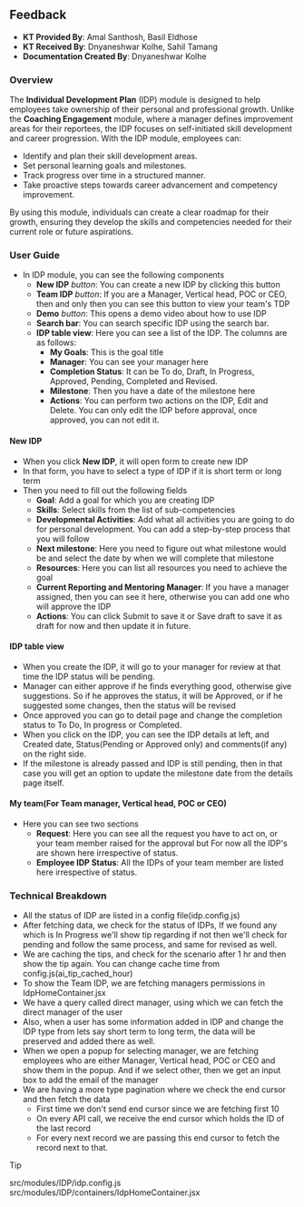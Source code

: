 ## Feedback
+ **KT Provided By**: Amal Santhosh, Basil Eldhose
+ **KT Received By**: Dnyaneshwar Kolhe, Sahil Tamang
+ **Documentation Created By**: Dnyaneshwar Kolhe
### Overview
The **Individual Development Plan** (IDP) module is designed to help employees take ownership of their personal and professional growth. Unlike the **Coaching Engagement** module, where a manager defines improvement areas for their reportees, the IDP focuses on self-initiated skill development and career progression.
With the IDP module, employees can:
- Identify and plan their skill development areas.
- Set personal learning goals and milestones.
- Track progress over time in a structured manner.
- Take proactive steps towards career advancement and competency improvement.

By using this module, individuals can create a clear roadmap for their growth, ensuring they develop the skills and competencies needed for their current role or future aspirations.
### User Guide
- In IDP module, you can see the following components
  - **New IDP** *button*: You can create a new IDP by clicking this button
  - **Team IDP** *button*: If you are a Manager, Vertical head, POC or CEO, then and only then you can see this button to view your team's TDP
  - **Demo** *button*: This opens a demo video about how to use IDP 
  - **Search bar**: You can search specific IDP using the search bar.
  - **IDP table view**: Here you can see a list of the IDP. The columns are as follows:
    - **My Goals**: This is the goal title
    - **Manager**: You can see your manager here
    - **Completion Status**: It can be To do, Draft, In Progress, Approved, Pending, Completed and Revised.
    - **Milestone**: Then you have a date of the milestone here
    - **Actions**: You can perform two actions on the IDP, Edit and Delete. You can only edit the IDP before approval, once approved, you can not edit it.
#### New IDP
- When you click **New IDP**, it will open form to create new IDP
- In that form, you have to select a type of IDP if it is short term or long term
- Then you need to fill out the following fields
  - **Goal**: Add a goal for which you are creating IDP
  - **Skills**: Select skills from the list of sub-competencies
  - **Developmental Activities**: Add what all activities you are going to do for personal development. You can add a step-by-step process that you will follow
  - **Next milestone**: Here you need to figure out what milestone would be and select the date by when we will complete that milestone
  - **Resources**: Here you can list all resources you need  to achieve the goal
  - **Current Reporting and Mentoring Manager**: If you have a manager assigned, then you can see it here, otherwise you can add one who will approve the IDP
  - **Actions**: You can click Submit to save it or Save draft to save it as draft for now and then update it in future.
#### IDP table view
- When you create the IDP, it will go to your manager for review at that time the IDP status will be pending.
- Manager can either approve if he finds everything good, otherwise give suggestions. So if he approves the status, it will be Approved, or if he suggested some changes, then the status will be revised
- Once approved you can go to detail page and change the completion status to To Do, In progress or Completed.
- When you click on the IDP, you can see the IDP details at left, and Created date, Status(Pending or Approved only) and comments(if any) on the right side.
- If the milestone is already passed and IDP is still pending, then in that case you will get an option to update the milestone date from the details page itself.
#### My team(For Team manager, Vertical head, POC or CEO)
- Here you can see two sections
  - **Request**: Here you can see all the request you have to act on, or your team member raised for the approval but For now all the IDP's are shown here irrespective of status.
  - **Employee IDP Status**: All the IDPs of your team member are listed here irrespective of status.
### Technical Breakdown
- All the status of IDP are listed in a config file(idp.config.js)
- After fetching data, we check for the status of IDPs, If we found any which is In Progress  we'll show tip regarding if not then we'll check for pending and follow the same process, and same for revised as well.
- We are caching the tips, and check for the scenario after 1 hr and then show the tip again. You can change cache time from config.js(ai_tip_cached_hour)
- To show the Team IDP, we are fetching managers permissions in IdpHomeContainer.jsx
- We have a query called direct manager, using which we can fetch the direct manager of the user
- Also, when a user has some information added in IDP and change the IDP type from lets say short term to long term, the data will be preserved and added there as well.
- When we open a popup for selecting manager, we are fetching employees who are either Manager, Vertical head, POC or CEO and show them in the popup. And if we select other, then we get an input box to add the email of the manager
- We are having a more type pagination where we check the end cursor and then fetch the data
  - First time we don't send end cursor since we are fetching  first 10
  - On every API call, we receive the end cursor which holds the ID of the last record
  - For every next record we are passing this end cursor to fetch the record next to that.

>[!TIP]
> src/modules/IDP/idp.config.js\
> src/modules/IDP/containers/IdpHomeContainer.jsx

